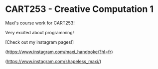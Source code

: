 # CART253 - Creative Computation 1

Maxi's course work for CART253!

Very excited about programming!

[Check out my instagram pages!]

(https://www.instagram.com/maxi_handpoke/?hl=fr)

(https://www.instagram.com/shapeless_maxi/)
